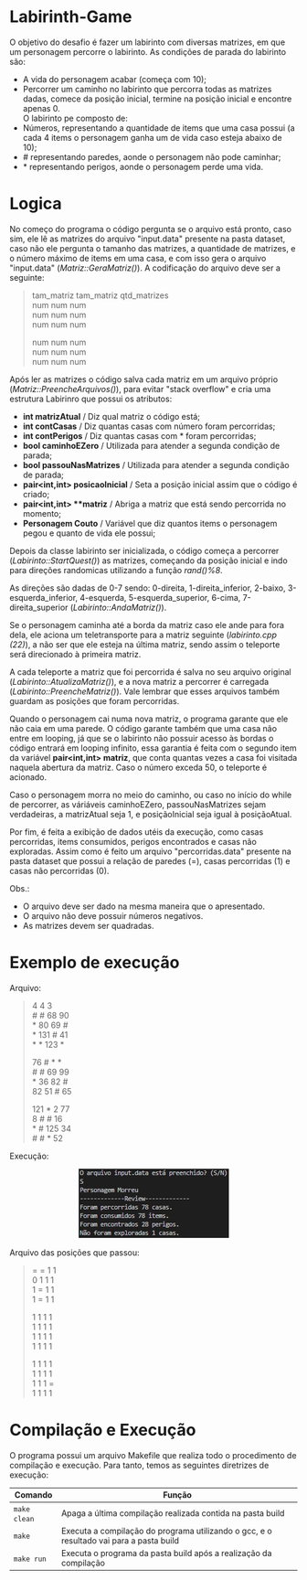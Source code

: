 # Labirinth-Game
O objetivo do desafio é fazer um labirinto com diversas matrizes, em que um personagem percorre o labirinto.
As condições de parada do labirinto são:
- A vida do personagem acabar (começa com 10);
- Percorrer um caminho no labirinto que percorra todas as matrizes dadas, comece da posição inicial, termine na posição inicial e encontre apenas 0.  
O labirinto pe composto de:
- Números, representando a quantidade de items que uma casa possui (a cada 4 items o personagem ganha um de vida caso esteja abaixo de 10);
- \# representando paredes, aonde o personagem não pode caminhar;
- \* representando perigos, aonde o personagem perde uma vida.
# Logica
No começo do programa o código pergunta se o arquivo está pronto, caso sim, ele lê as matrizes do arquivo "input.data" presente na pasta dataset, caso não ele pergunta o tamanho das matrizes, a quantidade de matrizes, e o número máximo de items em uma casa, e com isso gera o arquivo "input.data" (*Matriz::GeraMatriz()*). A codificação do arquivo deve ser a seguinte:
> tam_matriz tam_matriz qtd_matrizes  
> num num num  
> num num num  
> num num num  
>  
> num num num  
> num num num  
> num num num  

Após ler as matrizes o código salva cada matriz em um arquivo próprio (*Matriz::PreencheArquivos()*), para evitar "stack overflow" e cria uma estrutura Labirinro que possui os atributos: 
- **int matrizAtual** / Diz qual matriz o código está;
- **int contCasas** / Diz quantas casas com número foram percorridas;
- **int contPerigos** / Diz quantas casas com \* foram percorridas;
- **bool caminhoEZero** / Utilizada para atender a segunda condição de parada;
- **bool passouNasMatrizes** / Utilizada para atender a segunda condição de parada;
- **pair<int,int> posicaoInicial** / Seta a posição inicial assim que o código é criado;
- **pair<int,int> \*\*matriz** / Abriga a matriz que está sendo percorrida no momento;
- **Personagem Couto** / Variável que diz quantos items o personagem pegou e quanto de vida ele possui;

Depois da classe labirinto ser inicializada, o código começa a percorrer (*Labirinto::StartQuest()*) as matrizes, começando da posição inicial e indo para direções randomicas utilizando a função *rand()%8*.

As direções são dadas de 0-7 sendo: 0-direita, 1-direita_inferior, 2-baixo, 3-esquerda_inferior, 4-esquerda, 5-esquerda_superior, 6-cima, 7-direita_superior (*Labirinto::AndaMatriz()*).

Se o personagem caminha até a borda da matriz caso ele ande para fora dela, ele aciona um teletransporte para a matriz seguinte (*labirinto.cpp (22)*), a não ser que ele esteja na última matriz, sendo assim o teleporte será direcionado à primeira matriz.

A cada teleporte a matriz que foi percorrida é salva no seu arquivo original (*Labirinto::AtualizaMatriz()*), e a nova matriz a percorrer é carregada (*Labirinto::PreencheMatriz()*). Vale lembrar que esses arquivos também guardam as posições que foram percorridas.

Quando o personagem cai numa nova matriz, o programa garante que ele não caia em uma parede. O código garante também que uma casa não entre em looping, já que se o labirinto não possuir acesso às bordas o código entrará em looping infinito, essa garantia é feita com o segundo item da variável **pair<int,int> matriz**, que conta quantas vezes a casa foi visitada naquela abertura da matriz. Caso o número exceda 50, o teleporte é acionado.

Caso o personagem morra no meio do caminho, ou caso no início do while de percorrer, as váriáveis caminhoEZero, passouNasMatrizes sejam verdadeiras, a matrizAtual seja 1, e posiçãoInicial seja igual à posiçãoAtual.

Por fim, é feita a exibição de dados utéis da execução, como casas percorridas, items consumidos, perigos encontrados e casas não exploradas. Assim como é feito um arquivo "percorridas.data" presente na pasta dataset que possui a relação de paredes (=), casas percorridas (1) e casas não percorridas (0).

Obs.:    
- O arquivo deve ser dado na mesma maneira que o apresentado.
- O arquivo não deve possuir números negativos.
- As matrizes devem ser quadradas.

# Exemplo de execução
Arquivo:

> 4 4 3   
> \# \# 68 90    
> \* 80 69 \#    
> \* 131 \# 41    
> \* \* 123 \*    
>    
> 76 \# \* \*    
> \# \# 69 99   
> \* 36 82 \#   
> 82 51 \# 65   
>   
> 121 \* 2 77   
> 8 \# \# 16   
> \* \# 125 34   
> \# \# \* 52   



Execução:
</p>
<p align="center">
	<img src="imgs/Exec.jpg"/> 
</p>

Arquivo das posições que passou:
> = = 1 1   
> 0 1 1 1   
> 1 = 1 1   
> 1 = 1 1   
>  
> 1 1 1 1   
> 1 1 1 1   
> 1 1 1 1   
> 1 1 1 1   
>  
> 1 1 1 1   
> 1 1 1 1   
> 1 1 1 =   
> 1 1 1 1 


# Compilação e Execução

O programa possui um arquivo Makefile que realiza todo o procedimento de compilação e execução. Para tanto, temos as seguintes diretrizes de execução:


| Comando                |  Função                                                                                           |                     
| -----------------------| ------------------------------------------------------------------------------------------------- |
|  `make clean`          | Apaga a última compilação realizada contida na pasta build                                        |
|  `make`                | Executa a compilação do programa utilizando o gcc, e o resultado vai para a pasta build           |
|  `make run`            | Executa o programa da pasta build após a realização da compilação                                 |
